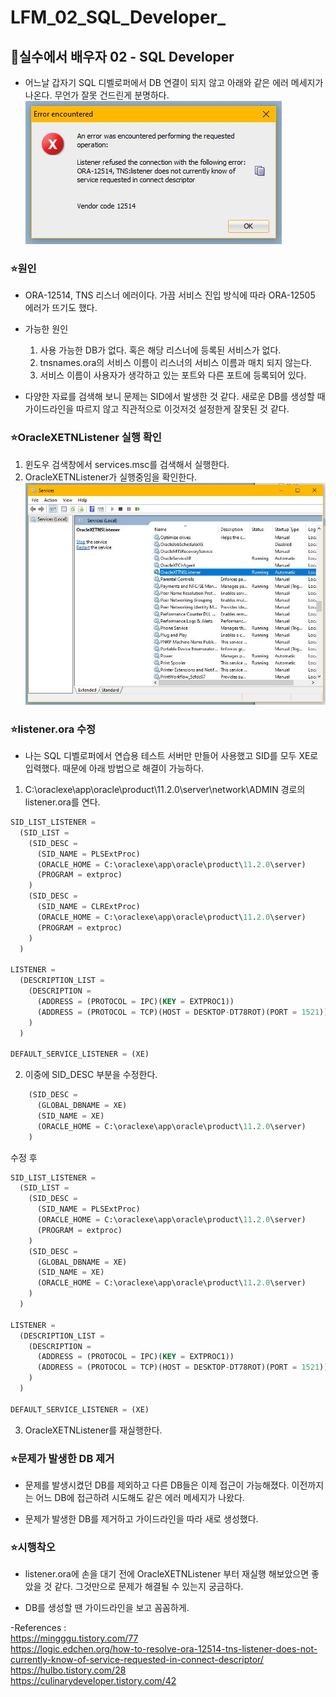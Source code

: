 # LFM_02_SQL_Developer_
## :muscle:실수에서 배우자 02 - SQL Developer
* 어느날 갑자기 SQL 디벨로퍼에서 DB 연결이 되지 않고 아래와 같은 에러 메세지가 나온다. 무언가 잘못 건드린게 분명하다.
![SQL_Developer_Error_Message](https://raw.githubusercontent.com/372dev/TIL/main/LFM/img/02_01.JPG)

### :star:원인
* ORA-12514, TNS 리스너 에러이다. 가끔 서비스 진입 방식에 따라 ORA-12505 에러가 뜨기도 했다.

* 가능한 원인
  1. 사용 가능한 DB가 없다. 혹은 해당 리스너에 등록된 서비스가 없다.
  2. tnsnames.ora의 서비스 이름이 리스너의 서비스 이름과 매치 되지 않는다.
  3. 서비스 이름이 사용자가 생각하고 있는 포트와 다른 포트에 등록되어 있다.

* 다양한 자료를 검색해 보니 문제는 SID에서 발생한 것 같다. 새로운 DB를 생성할 때 가이드라인을 따르지 않고 직관적으로 이것저것 설정한게 잘못된 것 같다.

### :star:OracleXETNListener 실행 확인
1. 윈도우 검색창에서 services.msc를 검색해서 실행한다.
2. OracleXETNListener가 실행중임을 확인한다.
![services.msc](https://raw.githubusercontent.com/372dev/TIL/main/LFM/img/02_02.JPG)

### :star:listener.ora 수정
* 나는 SQL 디벨로퍼에서 연습용 테스트 서버만 만들어 사용했고 SID를 모두 XE로 입력했다. 때문에 아래 방법으로 해결이 가능하다.

1. C:\oraclexe\app\oracle\product\11.2.0\server\network\ADMIN 경로의 listener.ora를 연다.

```sql
SID_LIST_LISTENER =
  (SID_LIST =
    (SID_DESC =
      (SID_NAME = PLSExtProc)
      (ORACLE_HOME = C:\oraclexe\app\oracle\product\11.2.0\server)
      (PROGRAM = extproc)
    )
    (SID_DESC =
      (SID_NAME = CLRExtProc)
      (ORACLE_HOME = C:\oraclexe\app\oracle\product\11.2.0\server)
      (PROGRAM = extproc)
    )
  )

LISTENER =
  (DESCRIPTION_LIST =
    (DESCRIPTION =
      (ADDRESS = (PROTOCOL = IPC)(KEY = EXTPROC1))
      (ADDRESS = (PROTOCOL = TCP)(HOST = DESKTOP-DT78ROT)(PORT = 1521))
    )
  )

DEFAULT_SERVICE_LISTENER = (XE)
```

2. 이중에 SID_DESC 부분을 수정한다.

```sql
    (SID_DESC =
      (GLOBAL_DBNAME = XE)
      (SID_NAME = XE)
      (ORACLE_HOME = C:\oraclexe\app\oracle\product\11.2.0\server)
    )
```

수정 후

```sql
SID_LIST_LISTENER =
  (SID_LIST =
    (SID_DESC =
      (SID_NAME = PLSExtProc)
      (ORACLE_HOME = C:\oraclexe\app\oracle\product\11.2.0\server)
      (PROGRAM = extproc)
    )
    (SID_DESC =
      (GLOBAL_DBNAME = XE)
      (SID_NAME = XE)
      (ORACLE_HOME = C:\oraclexe\app\oracle\product\11.2.0\server)
    )
  )

LISTENER =
  (DESCRIPTION_LIST =
    (DESCRIPTION =
      (ADDRESS = (PROTOCOL = IPC)(KEY = EXTPROC1))
      (ADDRESS = (PROTOCOL = TCP)(HOST = DESKTOP-DT78ROT)(PORT = 1521))
    )
  )

DEFAULT_SERVICE_LISTENER = (XE)
```

3. OracleXETNListener를 재실행한다.

### :star:문제가 발생한 DB 제거
* 문제를 발생시켰던 DB를 제외하고 다른 DB들은 이제 접근이 가능해졌다. 이전까지는 어느 DB에 접근하려 시도해도 같은 에러 메세지가 나왔다.

* 문제가 발생한 DB를 제거하고 가이드라인을 따라 새로 생성했다.

### :star:시행착오
* listener.ora에 손을 대기 전에 OracleXETNListener 부터 재실행 해보았으면 좋았을 것 같다. 그것만으로 문제가 해결될 수 있는지 궁금하다.

* DB를 생성할 땐 가이드라인을 보고 꼼꼼하게.

-References :  
https://mingggu.tistory.com/77  
https://logic.edchen.org/how-to-resolve-ora-12514-tns-listener-does-not-currently-know-of-service-requested-in-connect-descriptor/  
https://hulbo.tistory.com/28  
https://culinarydeveloper.tistory.com/42